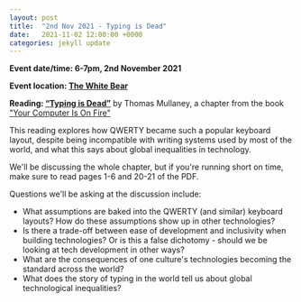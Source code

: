 ```yaml
---
layout: post
title:  "2nd Nov 2021 - Typing is Dead"
date:   2021-11-02 12:00:00 +0000
categories: jekyll update
---
```

**Event date/time: 6-7pm, 2nd November 2021**

**Event location: [The White Bear][white-bear-fb]**

**Reading: [“Typing is Dead”][reading-link]** by Thomas Mullaney, a chapter from the book ["Your Computer Is On Fire"](https://mitpress.mit.edu/books/your-computer-fire)

This reading explores how QWERTY became such a popular keyboard layout, despite being incompatible with writing systems used by most of the world, and what this says about global inequalities in technology.

We'll be discussing the whole chapter, but if you're running short on time, make sure to read pages 1-6 and 20-21 of the PDF.

Questions we'll be asking at the discussion include:

- What assumptions are baked into the QWERTY (and similar) keyboard layouts? How do these assumptions show up in other technologies?
- Is there a trade-off between ease of development and inclusivity when building technologies? Or is this a false dichotomy - should we be looking at tech development in other ways?
- What are the consequences of one culture's technologies becoming the standard across the world?
- What does the story of typing in the world tell us about global technological inequalities?

[white-bear-fb]: https://www.facebook.com/thewhitebearbristol/
[reading-link]: https://drive.google.com/file/d/1J5KMI6spr6q7yObwYVwfQf6HDFp2gsod/view
